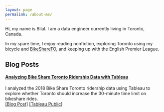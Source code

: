 ```yaml
---
layout: page
permalink: /about-me/
---
```


Hi, my name is Bilal. I am a data engineer currently living in Toronto, Canada.

In my spare time, I enjoy reading nonfiction, exploring Toronto using my bicycle and [BikeShareTO](https://bikesharetoronto.com/), and keeping up with the English Premier League.


## Blog Posts

#### [Analyzing Bike Share Toronto Ridership Data with Tableau](https://bilalmkhan.github.io/toronto-time-limit-bike-share-tableau/)
I analyzed the 2018 Bike Share Toronto ridership data using Tableau to explore whether Toronto should increase the 30-minute time limit on bikeshare rides.<br/>
[[Blog Post]](https://bilalmkhan.github.io/analyzing-toronto-bike-share-data-with-tableau/) [[Tableau Public]](https://public.tableau.com/profile/khanbilalma#!/vizhome/BikeShareTorontoShouldTorontoIncreasethe30-MinuteTimeLimitonBikeShareRides/RidershipByUserType)
